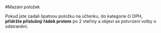 #Mazání položek

Pokud jste zadali špatnou položku na účtenku, do kategorie či DPH, **přidržte příslušný řádek prstem** po 2 vteřiny a objeví se potvrzení volby o odstranění. 